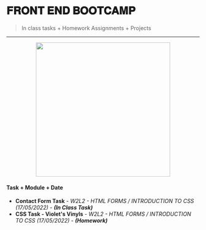 # 𝐅𝐑𝐎𝐍𝐓 𝐄𝐍𝐃 𝐁𝐎𝐎𝐓𝐂𝐀𝐌𝐏
> In class tasks + Homework Assignments + Projects 
---
 <div id="graph" align="center">
       <img src="https://c.tenor.com/2-82oUmUUOYAAAAC/digimon-izzy.gif" width="350"/></div>
       
#### Task + Module + Date
- **Contact Form Task** - *W2L2 - HTML FORMS / INTRODUCTION TO CSS (17/05/2022)* - ***(In Class Task)*** 
- **CSS Task - Violet's Vinyls** - *W2L2 - HTML FORMS / INTRODUCTION TO CSS (17/05/2022)* - ***(Homework)***
